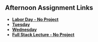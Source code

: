 ## Afternoon Assignment Links

* **[Labor Day - No Project](https://github.com/TylerChristiansen22/<ASSIGNMENT_REPO>)**
* **[Tuesday](https://github.com/TylerChristiansen22/gregslistNode)**
* **[Wednesday](https://github.com/TylerChristiansen22/daPlanets)**
* **[Full Stack Lecture - No Project](https://github.com/TylerChristiansen22/<ASSIGNMENT_REPO>)**
